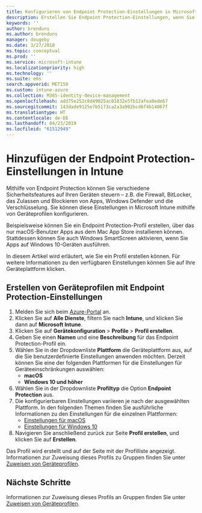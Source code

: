 ```yaml
---
title: Konfigurieren von Endpoint Protection-Einstellungen in Microsoft Intune – Azure | Microsoft-Dokumentation
description: Erstellen Sie Endpoint Protection-Einstellungen, wenn Sie in Microsoft Intune ein macOS- oder Windows 10-Geräteprofil erstellen.
keywords: ''
author: brenduns
ms.author: brenduns
manager: dougeby
ms.date: 3/27/2018
ms.topic: conceptual
ms.prod: ''
ms.service: microsoft-intune
ms.localizationpriority: high
ms.technology: ''
ms.suite: ems
search.appverid: MET150
ms.custom: intune-azure
ms.collection: M365-identity-device-management
ms.openlocfilehash: add75e252c8d49025ac01832e5fb12afea9ede67
ms.sourcegitcommit: 143dade9125e7b5173ca2a3a902bcd6f4b14067f
ms.translationtype: HT
ms.contentlocale: de-DE
ms.lasthandoff: 04/23/2019
ms.locfileid: "61512949"
---
```

# <a name="add-endpoint-protection-settings-in-intune"></a>Hinzufügen der Endpoint Protection-Einstellungen in Intune

Mithilfe von Endpoint Protection können Sie verschiedene Sicherheitsfeatures auf Ihren Geräten steuern – z.B. die Firewall, BitLocker, das Zulassen und Blockieren von Apps, Windows Defender und die Verschlüsselung. Sie können diese Einstellungen in Microsoft Intune mithilfe von Geräteprofilen konfigurieren.

Beispielsweise können Sie ein Endpoint Protection-Profil erstellen, über das nur macOS-Benutzer Apps aus dem Mac App Store installieren können. Stattdessen können Sie auch Windows SmartScreen aktivieren, wenn Sie Apps auf Windows 10-Geräten ausführen.

In diesem Artikel wird erläutert, wie Sie ein Profil erstellen können. Für weitere Informationen zu den verfügbaren Einstellungen können Sie auf Ihre Geräteplattform klicken.

## <a name="create-a-device-profile-containing-endpoint-protection-settings"></a>Erstellen von Geräteprofilen mit Endpoint Protection-Einstellungen

1. Melden Sie sich beim [Azure-Portal](https://portal.azure.com) an.
2. Klicken Sie auf **Alle Dienste**, filtern Sie nach **Intune**, und klicken Sie dann auf **Microsoft Intune**.
3. Klicken Sie auf **Gerätekonfiguration** > **Profile** > **Profil erstellen**.
4. Geben Sie einen **Namen** und eine **Beschreibung** für das Endpoint Protection-Profil ein.
5. Wählen Sie in der Dropdownliste **Plattform** die Geräteplattform aus, auf die Sie benutzerdefinierte Einstellungen anwenden möchten. Derzeit können Sie eine der folgenden Plattformen für die Einstellungen für Geräteeinschränkungen auswählen:
   - **macOS**
   - **Windows 10 und höher**
6. Wählen Sie in der Dropdownliste **Profiltyp** die Option **Endpoint Protection** aus. 
7. Die konfigurierbaren Einstellungen variieren je nach der ausgewählten Plattform. In den folgenden Themen finden Sie ausführliche Informationen zu den Einstellungen für die einzelnen Plattformen:
   - [Einstellungen für macOS](endpoint-protection-macos.md)
   - [Einstellungen für Windows 10](endpoint-protection-windows-10.md)
8. Navigieren Sie anschließend zurück zur Seite **Profil erstellen**, und klicken Sie auf **Erstellen**.

Das Profil wird erstellt und auf der Seite mit der Profilliste angezeigt. Informationen zur Zuweisung dieses Profils zu Gruppen finden Sie unter [Zuweisen von Geräteprofilen](device-profile-assign.md).

## <a name="next-steps"></a>Nächste Schritte
Informationen zur Zuweisung dieses Profils an Gruppen finden Sie unter [Zuweisen von Geräteprofilen](device-profile-assign.md).
